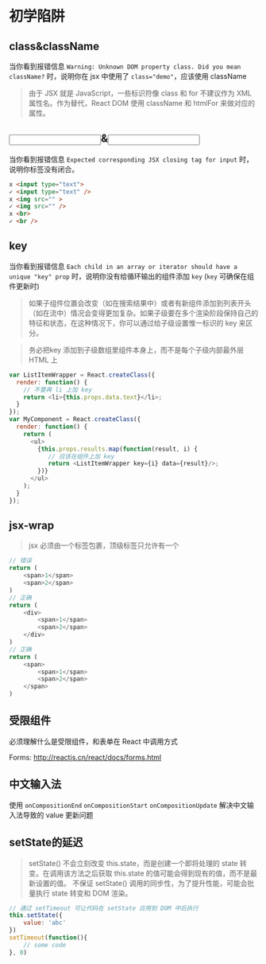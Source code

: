 # 初学陷阱

## class&className

当你看到报错信息 `Warning: Unknown DOM property class. Did you mean className?` 时，说明你在 jsx 中使用了 `class="demo"`，应该使用 className

> 由于 JSX 就是 JavaScript，一些标识符像 class 和 for 不建议作为 XML 属性名。作为替代，React DOM 使用 className 和 htmlFor 来做对应的属性。

## <input>&<input/>

当你看到报错信息 `Expected corresponding JSX closing tag for input` 时，说明你标签没有闭合。

```html
x <input type="text">
✓ <input type="text" />
x <img src="" >
✓ <img src="" />
x <br>
✓ <br />
```

## key

当你看到报错信息 `Each child in an array or iterator should have a unique "key" prop` 时，说明你没有给循环输出的组件添加 `key` (`key` 可确保在组件更新时)

> 如果子组件位置会改变（如在搜索结果中）或者有新组件添加到列表开头（如在流中）情况会变得更加复杂。如果子级要在多个渲染阶段保持自己的特征和状态，在这种情况下，你可以通过给子级设置惟一标识的 key 来区分。

> 务必把key 添加到子级数组里组件本身上，而不是每个子级内部最外层 HTML 上

```js
var ListItemWrapper = React.createClass({
  render: function() {
    // 不要再 li 上加 key
    return <li>{this.props.data.text}</li>;
  }
});
var MyComponent = React.createClass({
  render: function() {
    return (
      <ul>
        {this.props.results.map(function(result, i) {
           // 应该在组件上加 key
           return <ListItemWrapper key={i} data={result}/>;
        })}
      </ul>
    );
  }
});
```

## jsx-wrap

> jsx 必须由一个标签包裹，顶级标签只允许有一个

```js
// 错误
return (
    <span>1</span>
    <span>2</span>
)
// 正确
return (
    <div>
        <span>1</span>
        <span>2</span>
    </div>
)
// 正确
return (
    <span>
        <span>1</span>
        <span>2</span>
    </span>
)
```

## 受限组件

必须理解什么是受限组件，和表单在 React 中调用方式

Forms: http://reactjs.cn/react/docs/forms.html

## 中文输入法

使用 `onCompositionEnd` `onCompositionStart` `onCompositionUpdate` 解决中文输入法导致的 value 更新问题

## setState的延迟

> setState() 不会立刻改变 this.state，而是创建一个即将处理的 state 转变。在调用该方法之后获取 this.state 的值可能会得到现有的值，而不是最新设置的值。
> 不保证 setState() 调用的同步性，为了提升性能，可能会批量执行 state 转变和 DOM 渲染。

```js
// 通过 setTimeout 可让代码在 setState 应用到 DOM 中后执行
this.setState({
    value: 'abc'
})
setTimeout(function(){
    // some code
}, 0)
```
